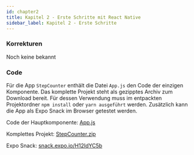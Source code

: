 ```yaml
---
id: chapter2
title: Kapitel 2 - Erste Schritte mit React Native
sidebar_label: Kapitel 2 - Erste Schritte
---
```


### Korrekturen

Noch keine bekannt

### Code

Für die App `StepCounter` enthält die Datei `App.js` den Code der einzigen Komponente. Das komplette Projekt steht als gezipptes Archiv zum Download bereit. Für dessen Verwendung muss im entpackten Projektordner `npm install` oder `yarn ausgeführt` werden. Zusätzlich kann die App als Expo Snack im Browser getestet werden.

Code der Hauptkomponente: [App.js](/chapter1/App.js)  

Komplettes Projekt: [StepCounter.zip](/chapter1/StepCounter.zip)

Expo Snack: [snack.expo.io/H12IdYC5b](https://snack.expo.io/H12IdYC5b)


